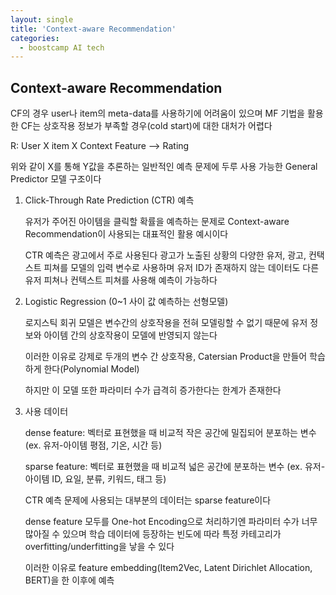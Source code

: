 ```yaml
---
layout: single
title: 'Context-aware Recommendation'
categories:
  - boostcamp AI tech
---
```

## Context-aware Recommendation

CF의 경우 user나 item의 meta-data를 사용하기에 어려움이 있으며 MF 기법을 활용한 CF는 상호작용 정보가 부족할 경우(cold start)에 대한 대처가 어렵다

 R: User X item X Context Feature --> Rating

 위와 같이 X를 통해 Y값을 추론하는 일반적인 예측 문제에 두루 사용 가능한 General Predictor 모델 구조이다

1. Click-Through Rate Prediction (CTR) 예측

    유저가 주어진 아이템을 클릭할 확률을 예측하는 문제로 Context-aware Recommendation이 사용되는 대표적인 활용 예시이다

    CTR 예측은 광고에서 주로 사용된다 광고가 노출된 상황의 다양한 유저, 광고, 컨택스트 피쳐를 모델의 입력 변수로 사용하며 유저 ID가 존재하지 않는 데이터도 다른 유저 피쳐나 컨텍스트 피쳐를 사용해 예측이 가능하다

2. Logistic Regression (0~1 사이 값 예측하는 선형모델)

    로지스틱 회귀 모델은 변수간의 상호작용을 전혀 모델링할 수 없기 때문에 유저 정보와 아이템 간의 상호작용이 모델에 반영되지 않는다 

    이러한 이유로 강제로 두개의 변수 간 상호작용, Catersian Product을 만들어 학습하게 한다(Polynomial Model)

    하지만 이 모델 또한 파라미터 수가 급격히 증가한다는 한계가 존재한다

3. 사용 데이터

    dense feature: 벡터로 표현했을 때 비교적 작은 공간에 밀집되어 분포하는 변수 (ex. 유저-아이템 평점, 기온, 시간 등)

    sparse feature: 벡터로 표현했을 때 비교적 넓은 공간에 분포하는 변수 (ex. 유저-아이템 ID, 요일, 분류, 키워드, 태그 등)

    CTR 예측 문제에 사용되는 대부분의 데이터는 sparse feature이다

    dense feature 모두를 One-hot Encoding으로 처리하기엔 파라미터 수가 너무 많아질 수 있으며 학습 데이터에 등장하는 빈도에 따라 특정 카테고리가 overfitting/underfitting을 낳을 수 있다

    이러한 이유로 feature embedding(Item2Vec, Latent Dirichlet Allocation, BERT)을 한 이후에 예측
